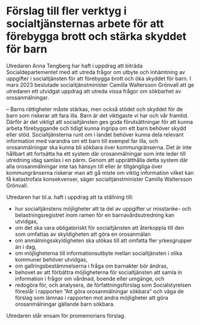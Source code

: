 # Förslag till fler verktyg i socialtjänsternas arbete för att förebygga brott och stärka skyddet för barn

Utredaren Anna Tengberg har haft i uppdrag att biträda Socialdepartementet med att utreda frågor om utbyte och inhämtning av uppgifter i socialtjänsten för att förebygga brott och öka skyddet för barn. I mars 2023 beslutade socialtjänstminister Camilla Waltersson Grönvall att ge utredaren ett utvidgat uppdrag att utreda vissa frågor om sökbarhet av orosanmälningar.

– Barns rättigheter måste stärkas, men också stödet och skyddet för de barn som riskerar att fara illa. Barn är det viktigaste vi har och vår framtid. Därför är det viktigt att socialtjänsten ges goda förutsättningar för att kunna arbeta förebyggande och tidigt kunna ingripa om ett barn behöver skydd eller stöd. Socialtjänsterna runt om i landet behöver kunna dela relevant information med varandra om ett barn till exempel far illa, och orosanmälningar ska kunna bli sökbara över kommungränserna. Det är inte hållbart att fortsätta ha ett system där orosanmälningar som inte leder till utredning idag samlas i en pärm. Genom att upprätthålla detta system där alla orosanmälningar inte tas hänsyn till eller är tillgängliga över kommungränserna riskerar man att gå miste om viktig information vilket kan få katastrofala konsekvenser, säger socialtjänstminister Camilla Waltersson Grönvall.

Utredaren har bl.a. haft i uppdrag att ta ställning till:

* hur socialtjänstens möjligheter att ta del av uppgifter ur misstanke- och belastningsregistret inom ramen för en barnavårdsutredning kan utvidgas,
* om det ska vara obligatoriskt för socialtjänsten att återkoppla till den som omfattas av skyldigheten att göra en orosanmälan
* om anmälningsskyldigheten ska utökas till att omfatta fler yrkesgrupper än i dag,
* om möjligheterna till informationsutbyte mellan socialtjänsten i olika kommuner behöver utvidgas,
* om gallringsbestämmelserna i fråga om barnakter bör ändras,
* behovet av att förbättra möjligheterna för socialtjänsten att samla in information i frågor om vårdnad, boende eller umgänge, och
* redogöra för, och analysera, de författningsförslag som Socialstyrelsen föreslår i rapporten ”Att göra orosanmälningar sökbara” och väga de förslag som lämnas i rapporten mot andra möjligheter att göra orosanmälningar gällande barn sökbara.

Utredaren står ensam för promemorians förslag.
